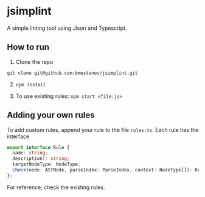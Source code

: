 # jsimplint

A simple linting tool using Jison and Typescript.

## How to run
1. Clone the repo

`git clone git@github.com:bmestanov/jsimplint.git`

2. `npm install`

3. To use existing rules: `npm start <file.js>`

## Adding your own rules

To add custom rules, append your rule to the file `rules.ts`. Each rule has the interface

```typescript
export interface Rule {
  name: string;
  description?: string;
  targetNodeType: NodeType;
  check(node: ASTNode, parseIndex: ParseIndex, context: NodeType[]): RuleError[];
};
```

For reference, check the existing rules.